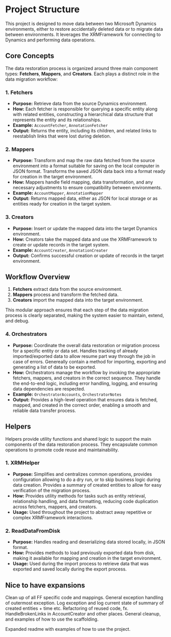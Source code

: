 # Project Structure

This project is designed to move data between two Microsoft Dynamics environments, either to restore accidentally deleted data or to migrate data between environments. It leverages the XRMFramework for connecting to Dynamics and performing data operations.

## Core Concepts

The data restoration process is organized around three main component types: **Fetchers**, **Mappers**, and **Creators**. Each plays a distinct role in the data migration workflow:

### 1. Fetchers

- **Purpose:** Retrieve data from the source Dynamics environment.
- **How:** Each fetcher is responsible for querying a specific entity along with related entities, constructing a hierarchical data structure that represents the entity and its relationships.
- **Example:** `AccountFetcher`, `AnnotationFetcher`
- **Output:** Returns the entity, including its children, and related links to reestablish links that were lost during deletion.

### 2. Mappers

- **Purpose:** Transform and map the raw data fetched from the source environment into a format suitable for saving on the local computer in JSON format. Transforms the saved JSON data back into a format ready for creation in the target environment.
- **How:** Mappers handle field mapping, data transformation, and any necessary adjustments to ensure compatibility between environments.
- **Example:** `AccountMapper`, `AnnotationMapper`
- **Output:** Returns mapped data, either as JSON for local storage or as entities ready for creation in the target system.

### 3. Creators

- **Purpose:** Insert or update the mapped data into the target Dynamics environment.
- **How:** Creators take the mapped data and use the XRMFramework to create or update records in the target system.
- **Example:** `AccountCreater`, `AnnotationCreater`
- **Output:** Confirms successful creation or update of records in the target environment.

## Workflow Overview

1. **Fetchers** extract data from the source environment.
2. **Mappers** process and transform the fetched data.
3. **Creators** import the mapped data into the target environment.

This modular approach ensures that each step of the data migration process is clearly separated, making the system easier to maintain, extend, and debug.

### 4. Orchestrators

- **Purpose:** Coordinate the overall data restoration or migration process for a specific entity or data set. Handles tracking of already imported/exported data to allow resume part way through the job in case of errors. Genereally contain a method for importing, exporting and generating a list of data to be exported.
- **How:** Orchestrators manage the workflow by invoking the appropriate fetchers, mappers, and creators in the correct sequence. They handle the end-to-end logic, including error handling, logging, and ensuring data dependencies are respected.
- **Example:** `OrchestratorAccounts`, `OrchestratorNotes`
- **Output:** Provides a high-level operation that ensures data is fetched, mapped, and created in the correct order, enabling a smooth and reliable data transfer process.


## Helpers

Helpers provide utility functions and shared logic to support the main components of the data restoration process. They encapsulate common operations to promote code reuse and maintainability.

### 1. XRMHelper

- **Purpose:** Simplifies and centralizes common operations, provides configuration allowing to do a dry run, or to skip business logic during data creation. Provides a summary of created entities to allow for easy verification of the migration process.
- **How:** Provides utility methods for tasks such as entity retrieval, relationship handling, and data formatting, reducing code duplication across fetchers, mappers, and creators.
- **Usage:** Used throughout the project to abstract away repetitive or complex XRMFramework interactions.

### 2. ReadDataFromDisk

- **Purpose:** Handles reading and deserializing data stored locally, in JSON format.
- **How:** Provides methods to load previously exported data from disk, making it available for mapping and creation in the target environment.
- **Usage:** Used during the import process to retrieve data that was exported and saved locally during the export process.


## Nice to have expansions
Clean up of all FF specific code and mappings.
General exception handling of outermost exception. Log exception and log current state of summary of created entities + time etc.
Refactoring of reused code, fx. HandleBrokenLinks in AccountCreator and other places.
General cleanup, and examples of how to use the scaffolding. 

Expanded readme with examples of how to use the project.
